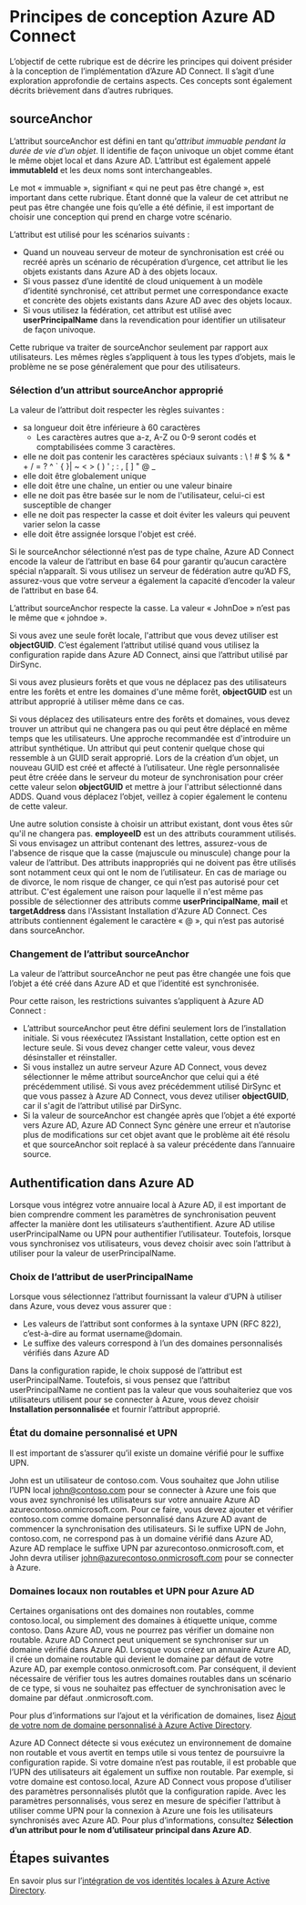 <properties
   pageTitle="Azure AD Connect : principes de conception | Microsoft Azure"
   description="Cette rubrique détaille certains aspects de la conception de l’implémentation"
   services="active-directory"
   documentationCenter=""
   authors="AndKjell"
   manager="stevenpo"
   editor=""/>

<tags
   ms.service="active-directory"
   ms.devlang="na"
   ms.topic="article"
   ms.tgt_pltfrm="na"
   ms.workload="Identity"
   ms.date="06/27/2016"
   ms.author="andkjell"/>

# Principes de conception Azure AD Connect
L’objectif de cette rubrique est de décrire les principes qui doivent présider à la conception de l’implémentation d’Azure AD Connect. Il s’agit d’une exploration approfondie de certains aspects. Ces concepts sont également décrits brièvement dans d’autres rubriques.

## sourceAnchor
L’attribut sourceAnchor est défini en tant qu’*attribut immuable pendant la durée de vie d’un objet*. Il identifie de façon univoque un objet comme étant le même objet local et dans Azure AD. L’attribut est également appelé **immutableId** et les deux noms sont interchangeables.

Le mot « immuable », signifiant « qui ne peut pas être changé », est important dans cette rubrique. Étant donné que la valeur de cet attribut ne peut pas être changée une fois qu’elle a été définie, il est important de choisir une conception qui prend en charge votre scénario.

L’attribut est utilisé pour les scénarios suivants :

- Quand un nouveau serveur de moteur de synchronisation est créé ou recréé après un scénario de récupération d’urgence, cet attribut lie les objets existants dans Azure AD à des objets locaux.
- Si vous passez d’une identité de cloud uniquement à un modèle d’identité synchronisé, cet attribut permet une correspondance exacte et concrète des objets existants dans Azure AD avec des objets locaux.
- Si vous utilisez la fédération, cet attribut est utilisé avec **userPrincipalName** dans la revendication pour identifier un utilisateur de façon univoque.

Cette rubrique va traiter de sourceAnchor seulement par rapport aux utilisateurs. Les mêmes règles s’appliquent à tous les types d’objets, mais le problème ne se pose généralement que pour des utilisateurs.

### Sélection d’un attribut sourceAnchor approprié
La valeur de l’attribut doit respecter les règles suivantes :

- sa longueur doit être inférieure à 60 caractères
    - Les caractères autres que a-z, A-Z ou 0-9 seront codés et comptabilisées comme 3 caractères.
- elle ne doit pas contenir les caractères spéciaux suivants : &#92; ! # $ % & * + / = ? ^ &#96; { }| ~ < > ( ) ' ; : , [ ] " @ _
- elle doit être globalement unique
- elle doit être une chaîne, un entier ou une valeur binaire
- elle ne doit pas être basée sur le nom de l'utilisateur, celui-ci est susceptible de changer
- elle ne doit pas respecter la casse et doit éviter les valeurs qui peuvent varier selon la casse
- elle doit être assignée lorsque l'objet est créé.

Si le sourceAnchor sélectionné n’est pas de type chaîne, Azure AD Connect encode la valeur de l’attribut en base 64 pour garantir qu’aucun caractère spécial n’apparaît. Si vous utilisez un serveur de fédération autre qu’AD FS, assurez-vous que votre serveur a également la capacité d’encoder la valeur de l’attribut en base 64.

L’attribut sourceAnchor respecte la casse. La valeur « JohnDoe » n’est pas le même que « johndoe ».

Si vous avez une seule forêt locale, l'attribut que vous devez utiliser est **objectGUID**. C’est également l’attribut utilisé quand vous utilisez la configuration rapide dans Azure AD Connect, ainsi que l’attribut utilisé par DirSync.

Si vous avez plusieurs forêts et que vous ne déplacez pas des utilisateurs entre les forêts et entre les domaines d'une même forêt, **objectGUID** est un attribut approprié à utiliser même dans ce cas.

Si vous déplacez des utilisateurs entre des forêts et domaines, vous devez trouver un attribut qui ne changera pas ou qui peut être déplacé en même temps que les utilisateurs. Une approche recommandée est d'introduire un attribut synthétique. Un attribut qui peut contenir quelque chose qui ressemble à un GUID serait approprié. Lors de la création d’un objet, un nouveau GUID est créé et affecté à l’utilisateur. Une règle personnalisée peut être créée dans le serveur du moteur de synchronisation pour créer cette valeur selon **objectGUID** et mettre à jour l'attribut sélectionné dans ADDS. Quand vous déplacez l’objet, veillez à copier également le contenu de cette valeur.

Une autre solution consiste à choisir un attribut existant, dont vous êtes sûr qu'il ne changera pas. **employeeID** est un des attributs couramment utilisés. Si vous envisagez un attribut contenant des lettres, assurez-vous de l'absence de risque que la casse (majuscule ou minuscule) change pour la valeur de l’attribut. Des attributs inappropriés qui ne doivent pas être utilisés sont notamment ceux qui ont le nom de l’utilisateur. En cas de mariage ou de divorce, le nom risque de changer, ce qui n’est pas autorisé pour cet attribut. C'est également une raison pour laquelle il n'est même pas possible de sélectionner des attributs comme **userPrincipalName**, **mail** et **targetAddress** dans l'Assistant Installation d'Azure AD Connect. Ces attributs contiennent également le caractère « @ », qui n’est pas autorisé dans sourceAnchor.

### Changement de l’attribut sourceAnchor
La valeur de l’attribut sourceAnchor ne peut pas être changée une fois que l’objet a été créé dans Azure AD et que l’identité est synchronisée.

Pour cette raison, les restrictions suivantes s’appliquent à Azure AD Connect :

- L’attribut sourceAnchor peut être défini seulement lors de l’installation initiale. Si vous réexécutez l’Assistant Installation, cette option est en lecture seule. Si vous devez changer cette valeur, vous devez désinstaller et réinstaller.
- Si vous installez un autre serveur Azure AD Connect, vous devez sélectionner le même attribut sourceAnchor que celui qui a été précédemment utilisé. Si vous avez précédemment utilisé DirSync et que vous passez à Azure AD Connect, vous devez utiliser **objectGUID**, car il s'agit de l’attribut utilisé par DirSync.
- Si la valeur de sourceAnchor est changée après que l’objet a été exporté vers Azure AD, Azure AD Connect Sync génère une erreur et n’autorise plus de modifications sur cet objet avant que le problème ait été résolu et que sourceAnchor soit replacé à sa valeur précédente dans l’annuaire source.

## Authentification dans Azure AD

Lorsque vous intégrez votre annuaire local à Azure AD, il est important de bien comprendre comment les paramètres de synchronisation peuvent affecter la manière dont les utilisateurs s’authentifient. Azure AD utilise userPrincipalName ou UPN pour authentifier l’utilisateur. Toutefois, lorsque vous synchronisez vos utilisateurs, vous devez choisir avec soin l’attribut à utiliser pour la valeur de userPrincipalName.

### Choix de l’attribut de userPrincipalName

Lorsque vous sélectionnez l’attribut fournissant la valeur d’UPN à utiliser dans Azure, vous devez vous assurer que :

* Les valeurs de l’attribut sont conformes à la syntaxe UPN (RFC 822), c’est-à-dire au format username@domain.
* Le suffixe des valeurs correspond à l’un des domaines personnalisés vérifiés dans Azure AD

Dans la configuration rapide, le choix supposé de l’attribut est userPrincipalName. Toutefois, si vous pensez que l’attribut userPrincipalName ne contient pas la valeur que vous souhaiteriez que vos utilisateurs utilisent pour se connecter à Azure, vous devez choisir **Installation personnalisée** et fournir l’attribut approprié.

### État du domaine personnalisé et UPN
Il est important de s’assurer qu’il existe un domaine vérifié pour le suffixe UPN.

John est un utilisateur de contoso.com. Vous souhaitez que John utilise l’UPN local john@contoso.com pour se connecter à Azure une fois que vous avez synchronisé les utilisateurs sur votre annuaire Azure AD azurecontoso.onmicrosoft.com. Pour ce faire, vous devez ajouter et vérifier contoso.com comme domaine personnalisé dans Azure AD avant de commencer la synchronisation des utilisateurs. Si le suffixe UPN de John, contoso.com, ne correspond pas à un domaine vérifié dans Azure AD, Azure AD remplace le suffixe UPN par azurecontoso.onmicrosoft.com, et John devra utiliser john@azurecontoso.onmicrosoft.com pour se connecter à Azure.

### Domaines locaux non routables et UPN pour Azure AD
Certaines organisations ont des domaines non routables, comme contoso.local, ou simplement des domaines à étiquette unique, comme contoso. Dans Azure AD, vous ne pourrez pas vérifier un domaine non routable. Azure AD Connect peut uniquement se synchroniser sur un domaine vérifié dans Azure AD. Lorsque vous créez un annuaire Azure AD, il crée un domaine routable qui devient le domaine par défaut de votre Azure AD, par exemple contoso.onmicrosoft.com. Par conséquent, il devient nécessaire de vérifier tous les autres domaines routables dans un scénario de ce type, si vous ne souhaitez pas effectuer de synchronisation avec le domaine par défaut .onmicrosoft.com.

Pour plus d’informations sur l’ajout et la vérification de domaines, lisez [Ajout de votre nom de domaine personnalisé à Azure Active Directory](active-directory-add-domain.md).

Azure AD Connect détecte si vous exécutez un environnement de domaine non routable et vous avertit en temps utile si vous tentez de poursuivre la configuration rapide. Si votre domaine n’est pas routable, il est probable que l’UPN des utilisateurs ait également un suffixe non routable. Par exemple, si votre domaine est contoso.local, Azure AD Connect vous propose d’utiliser des paramètres personnalisés plutôt que la configuration rapide. Avec les paramètres personnalisés, vous serez en mesure de spécifier l’attribut à utiliser comme UPN pour la connexion à Azure une fois les utilisateurs synchronisés avec Azure AD. Pour plus d’informations, consultez **Sélection d’un attribut pour le nom d’utilisateur principal dans Azure AD**.

## Étapes suivantes
En savoir plus sur l’[intégration de vos identités locales à Azure Active Directory](active-directory-aadconnect.md).

<!---HONumber=AcomDC_0629_2016-->